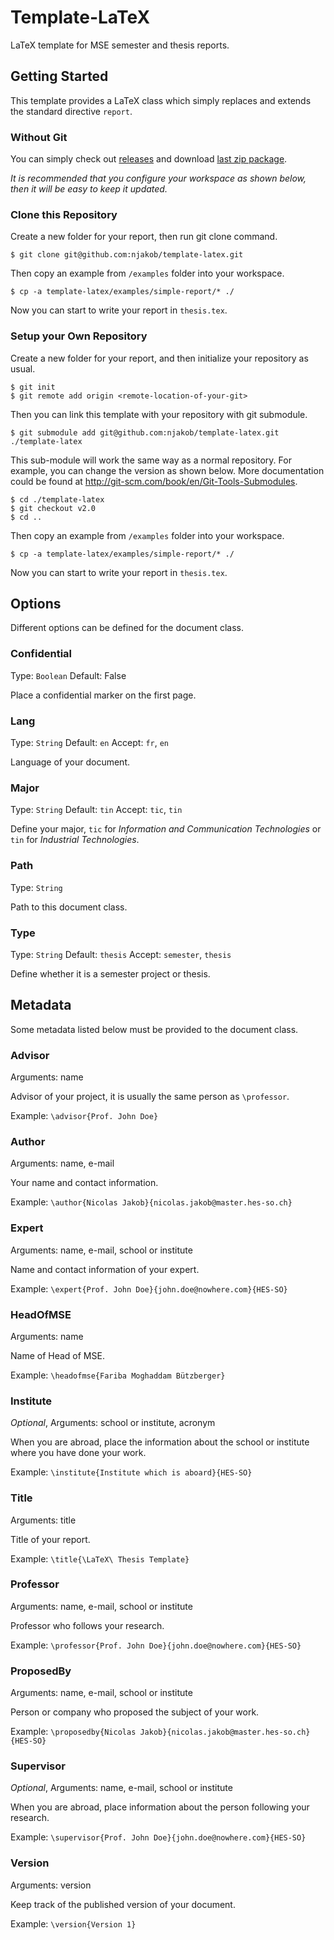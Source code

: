 
# Template-LaTeX

LaTeX template for MSE semester and thesis reports.

## Getting Started

This template provides a LaTeX class which simply replaces and extends the standard directive `report`.

### Without Git

You can simply check out [releases](https://github.com/njakob/template-latex/releases) and download [last zip package](https://github.com/njakob/template-latex/archive/v2.0-package.zip).

*It is recommended that you configure your workspace as shown below, then it will be easy to keep it updated.*

### Clone this Repository

Create a new folder for your report, then run git clone command.

```shell
$ git clone git@github.com:njakob/template-latex.git
```

Then copy an example from `/examples` folder into your workspace.
```shell
$ cp -a template-latex/examples/simple-report/* ./
```

Now you can start to write your report in `thesis.tex`.

### Setup your Own Repository

Create a new folder for your report, and then initialize your repository as usual.

```shell
$ git init
$ git remote add origin <remote-location-of-your-git>
```

Then you can link this template with your repository with git submodule.

```shell
$ git submodule add git@github.com:njakob/template-latex.git ./template-latex
```

This sub-module will work the same way as a normal repository. For example, you can change the version as shown below. More documentation could be found at <http://git-scm.com/book/en/Git-Tools-Submodules>.

```shell
$ cd ./template-latex
$ git checkout v2.0
$ cd ..
```

Then copy an example from `/examples` folder into your workspace.
```shell
$ cp -a template-latex/examples/simple-report/* ./
```

Now you can start to write your report in `thesis.tex`.

## Options

Different options can be defined for the document class.

### Confidential

Type: `Boolean` Default: False

Place a confidential marker on the first page.

### Lang

Type: `String` Default: `en`
Accept: `fr`, `en`

Language of your document.

### Major

Type: `String` Default: `tin`
Accept: `tic`, `tin` 

Define your major, `tic` for *Information and Communication Technologies* or `tin` for *Industrial Technologies*.

### Path

Type: `String`

Path to this document class.

### Type

Type: `String` Default: `thesis`
Accept: `semester`, `thesis`

Define whether it is a semester project or thesis.

## Metadata

Some metadata listed below must be provided to the document class.

### Advisor

Arguments: name

Advisor of your project, it is usually the same person as `\professor`.

Example: `\advisor{Prof. John Doe}`

### Author

Arguments: name, e-mail

Your name and contact information.

Example: `\author{Nicolas Jakob}{nicolas.jakob@master.hes-so.ch}`

### Expert

Arguments: name, e-mail, school or institute

Name and contact information of your expert.

Example: `\expert{Prof. John Doe}{john.doe@nowhere.com}{HES-SO}`

### HeadOfMSE

Arguments: name

Name of Head of MSE.

Example: `\headofmse{Fariba Moghaddam Bützberger}`

### Institute

*Optional*,
Arguments: school or institute, acronym

When you are abroad, place the information about the school or institute where you have done your work.

Example: `\institute{Institute which is aboard}{HES-SO}`

### Title

Arguments: title

Title of your report.

Example: `\title{\LaTeX\ Thesis Template}`

### Professor

Arguments: name, e-mail, school or institute

Professor who follows your research.

Example: `\professor{Prof. John Doe}{john.doe@nowhere.com}{HES-SO}`

### ProposedBy

Arguments: name, e-mail, school or institute

Person or company who proposed the subject of your work.

Example: `\proposedby{Nicolas Jakob}{nicolas.jakob@master.hes-so.ch}{HES-SO}`

### Supervisor

*Optional*,
Arguments: name, e-mail, school or institute

When you are abroad, place information about the person following your research.

Example: `\supervisor{Prof. John Doe}{john.doe@nowhere.com}{HES-SO}`

### Version

Arguments: version

Keep track of the published version of your document.

Example: `\version{Version 1}`

